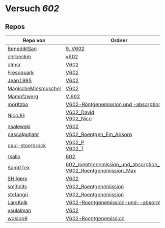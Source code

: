 # Versuch *602*

## Repos

|                     Repo von                     |                                                                                                                                        Ordner                                                                                                                                         |                                                                                                  PDFs                                                                                                   |
|--------------------------------------------------|---------------------------------------------------------------------------------------------------------------------------------------------------------------------------------------------------------------------------------------------------------------------------------------|---------------------------------------------------------------------------------------------------------------------------------------------------------------------------------------------------------|
|[BenediktSan](../repo/BenediktSan)                |[9. V602](https://github.com/BenediktSan/AnfaengerPraktikum2020/tree/main/Versuche%20Semester%20IV/9.%20V602)                                                                                                                                                                          |–                                                                                                                                                                                                        |
|[chrbeckm](../repo/chrbeckm)                      |[v602](https://github.com/chrbeckm/anfaenger-praktikum/tree/master/v602)                                                                                                                                                                                                               |–                                                                                                                                                                                                        |
|[dlmsr](../repo/dlmsr)                            |[V602](https://github.com/dlmsr/praktikum/tree/master/V602)                                                                                                                                                                                                                            |–                                                                                                                                                                                                        |
|[Fresoquark](../repo/Fresoquark)                  |[V602](https://github.com/Fresoquark/Anfaengerpraktikum/tree/master/V602)                                                                                                                                                                                                              |–                                                                                                                                                                                                        |
|[Jean1995](../repo/Jean1995)                      |[V602](https://github.com/Jean1995/Praktikum/tree/master/V602)                                                                                                                                                                                                                         |[V602.pdf](https://github.com/Jean1995/Praktikum/blob/master/Protokolle_Fertig/V602.pdf)                                                                                                                 |
|[MagischeMiesmuschel](../repo/MagischeMiesmuschel)|[V602](https://github.com/MagischeMiesmuschel/AnfaengerPraktikum/tree/master/V602)                                                                                                                                                                                                     |–                                                                                                                                                                                                        |
|[Mampfzwerg](../repo/Mampfzwerg)                  |[V.602](https://github.com/Mampfzwerg/Praktikum/tree/master/V.602)                                                                                                                                                                                                                     |[main.pdf](https://github.com/Mampfzwerg/Praktikum/blob/master/V.602/latex-template/main.pdf)                                                                                                            |
|[moritzbo](../repo/moritzbo)                      |[V602-Röntgenemission und -absorption](https://github.com/moritzbo/anfaenger_praktikum/tree/main/V602-R%C3%B6ntgenemission%20und%20-absorption)                                                                                                                                        |–                                                                                                                                                                                                        |
|[NicoJG](../repo/NicoJG)                          |[V602_David](https://github.com/NicoJG/Anfaengerpraktikum/tree/master/V602_David)<br/>[V602_Nico](https://github.com/NicoJG/Anfaengerpraktikum/tree/master/V602_Nico)                                                                                                                  |[Abgabe.pdf](https://github.com/NicoJG/Anfaengerpraktikum/blob/master/V602_Nico/Abgabe.pdf)<br/>[V602_Feedback.pdf](https://github.com/NicoJG/Anfaengerpraktikum/blob/master/V602_Nico/V602_Feedback.pdf)|
|[nsalewski](../repo/nsalewski)                    |[V602](https://github.com/nsalewski/laboratory/tree/master/V602)                                                                                                                                                                                                                       |–                                                                                                                                                                                                        |
|[pascalgutjahr](../repo/pascalgutjahr)            |[V602_Roentgen_Em_Absorp](https://github.com/pascalgutjahr/Praktikum-1/tree/master/V602_Roentgen_Em_Absorp)                                                                                                                                                                            |–                                                                                                                                                                                                        |
|[paul-stoerbrock](../repo/paul-stoerbrock)        |[V602_P](https://github.com/paul-stoerbrock/Praktikum/tree/master/V602_P)<br/>[V602_T](https://github.com/paul-stoerbrock/Praktikum/tree/master/V602_T)                                                                                                                                |–                                                                                                                                                                                                        |
|[rkallo](../repo/rkallo)                          |[602](https://github.com/rkallo/APWS1718/tree/master/602)                                                                                                                                                                                                                              |[main.pdf](https://github.com/rkallo/APWS1718/blob/master/602/main.pdf)                                                                                                                                  |
|[SamGTex](../repo/SamGTex)                        |[602_roentgenemission_und_absorption_haefs](https://github.com/SamGTex/Physik_Praktikum_Samuel_Max/tree/master/602_roentgenemission_und_absorption_haefs)<br/>[V602_Roentgenemission_Max](https://github.com/SamGTex/Physik_Praktikum_Samuel_Max/tree/master/V602_Roentgenemission_Max)|–                                                                                                                                                                                                        |
|[SHilgers](../repo/SHilgers)                      |[V602](https://github.com/SHilgers/Praktikum2/tree/master/V602)                                                                                                                                                                                                                        |–                                                                                                                                                                                                        |
|[smjhnits](../repo/smjhnits)                      |[V602_Roentgenemission](https://github.com/smjhnits/Praktikum_TU_D_16-17/tree/master/Anf%C3%A4ngerpraktikum/Protokolle/V602_Roentgenemission)                                                                                                                                          |[V602.pdf](https://github.com/smjhnits/Praktikum_TU_D_16-17/blob/master/Anf%C3%A4ngerpraktikum/Fertige%20Protokolle/V602.pdf)                                                                            |
|[stefangri](../repo/stefangri)                    |[V602_Roentgenemission](https://github.com/stefangri/s_s_productions/tree/master/PHY341/V602_Roentgenemission)                                                                                                                                                                         |–                                                                                                                                                                                                        |
|[LarsKolk](../repo/LarsKolk)                      |[V602-Roentgenemission-und--absorption](https://github.com/LarsKolk/Anfaengerpraktikum/tree/master/V602-Roentgenemission-und--absorption)                                                                                                                                              |–                                                                                                                                                                                                        |
|[vsulaiman](../repo/vsulaiman)                    |[V602](https://github.com/vsulaiman/Praktikum/tree/master/SS17/V602)                                                                                                                                                                                                                   |[V602_Roentgenemission_absorption.pdf](https://github.com/vsulaiman/Praktikum/blob/master/AP%20Protokolle/V602_Roentgenemission_absorption.pdf)                                                          |
|[woklop9](../repo/woklop9)                        |[V602-Roentgenemission](https://github.com/woklop9/Anfaengerpraktikum/tree/master/V602-Roentgenemission)                                                                                                                                                                               |–                                                                                                                                                                                                        |
